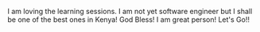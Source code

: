I am loving the learning sessions. I am not yet software engineer but I shall be one of the best ones in Kenya! God Bless!
I am  great person!
Let's Go!!
